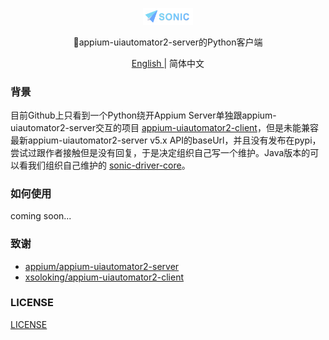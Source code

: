 <p align="center">
  <img width="80px" src="https://raw.githubusercontent.com/SonicCloudOrg/sonic-server/main/logo.png">
</p>
<p align="center">🎉appium-uiautomator2-server的Python客户端</p>
<p align="center">
 <a href="https://github.com/SonicCloudOrg/sonic-uiautomator2-python-client/blob/main/README.md">  
    English
  </a>
  <span>| 简体中文</span>
</p>


### 背景

目前Github上只看到一个Python绕开Appium Server单独跟appium-uiautomator2-server交互的项目 [appium-uiautomator2-client](https://github.com/xsoloking/appium-uiautomator2-client)，但是未能兼容最新appium-uiautomator2-server v5.x API的baseUrl，并且没有发布在pypi，尝试过跟作者接触但是没有回复，于是决定组织自己写一个维护。Java版本的可以看我们组织自己维护的 [sonic-driver-core](https://github.com/SonicCloudOrg/sonic-driver-core)。

### 如何使用

coming soon...

### 致谢

- [appium/appium-uiautomator2-server](https://github.com/appium/appium-uiautomator2-server)
- [xsoloking/appium-uiautomator2-client](https://github.com/xsoloking/appium-uiautomator2-client)

### LICENSE
[LICENSE](LICENSE)

